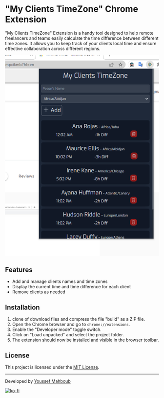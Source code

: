 # "My Clients TimeZone" Chrome Extension

"My Clients TimeZone" Extension is a handy tool designed to help remote freelancers and teams easily calculate the time difference between different time zones. It allows you to keep track of your clients local time and ensure effective collaboration across different regions.

![My Clients TimeZone](extension-screenshot.png)

## Features

- Add and manage clients names and time zones
- Display the current time and time difference for each client
- Remove clients as needed

## Installation

1. clone of download files and compress the file "build" as a ZIP file.
2. Open the Chrome browser and go to `chrome://extensions`.
3. Enable the "Developer mode" toggle switch.
4. Click on "Load unpacked" and select the project folder.
5. The extension should now be installed and visible in the browser toolbar.

## License

This project is licensed under the [MIT License](LICENSE).

---

Developed by [Youssef Mahboub](https://github.com/youssefmahboub)

[![ko-fi](https://ko-fi.com/img/githubbutton_sm.svg)](https://ko-fi.com/N4N6MEFGD)
